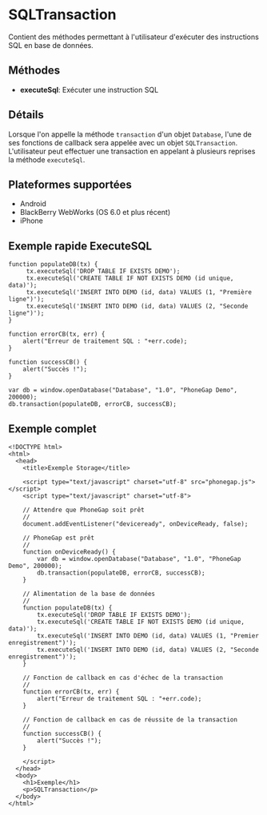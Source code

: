 SQLTransaction
==============

Contient des méthodes permettant à l'utilisateur d'exécuter des instructions SQL en base de données.

Méthodes
--------

- __executeSql__: Exécuter une instruction SQL

Détails
-------

Lorsque l'on appelle la méthode `transaction` d'un objet `Database`, l'une de ses fonctions de callback sera appelée avec un objet `SQLTransaction`.  L'utilisateur peut effectuer une transaction en appelant à plusieurs reprises la méthode `executeSql`.  

Plateformes supportées
----------------------

- Android
- BlackBerry WebWorks (OS 6.0 et plus récent)
- iPhone

Exemple rapide ExecuteSQL
-------------------------

	function populateDB(tx) {
		 tx.executeSql('DROP TABLE IF EXISTS DEMO');
		 tx.executeSql('CREATE TABLE IF NOT EXISTS DEMO (id unique, data)');
		 tx.executeSql('INSERT INTO DEMO (id, data) VALUES (1, "Première ligne")');
		 tx.executeSql('INSERT INTO DEMO (id, data) VALUES (2, "Seconde ligne")');
	}
	
	function errorCB(tx, err) {
		alert("Erreur de traitement SQL : "+err.code);
	}
	
	function successCB() {
		alert("Succès !");
	}
	
	var db = window.openDatabase("Database", "1.0", "PhoneGap Demo", 200000);
	db.transaction(populateDB, errorCB, successCB);

Exemple complet
---------------

    <!DOCTYPE html>
    <html>
      <head>
        <title>Exemple Storage</title>

        <script type="text/javascript" charset="utf-8" src="phonegap.js"></script>
        <script type="text/javascript" charset="utf-8">

        // Attendre que PhoneGap soit prêt
        //
        document.addEventListener("deviceready", onDeviceReady, false);

        // PhoneGap est prêt
        //
        function onDeviceReady() {
			var db = window.openDatabase("Database", "1.0", "PhoneGap Demo", 200000);
			db.transaction(populateDB, errorCB, successCB);
        }
		
		// Alimentation de la base de données
		//
		function populateDB(tx) {
			tx.executeSql('DROP TABLE IF EXISTS DEMO');
			tx.executeSql('CREATE TABLE IF NOT EXISTS DEMO (id unique, data)');
			tx.executeSql('INSERT INTO DEMO (id, data) VALUES (1, "Premier enregistrement")');
			tx.executeSql('INSERT INTO DEMO (id, data) VALUES (2, "Seconde enregistrement")');
		}
		
		// Fonction de callback en cas d'échec de la transaction
		//
		function errorCB(tx, err) {
			alert("Erreur de traitement SQL : "+err.code);
		}
		
		// Fonction de callback en cas de réussite de la transaction
		//
		function successCB() {
			alert("Succès !");
		}
	
        </script>
      </head>
      <body>
        <h1>Exemple</h1>
        <p>SQLTransaction</p>
      </body>
    </html>

